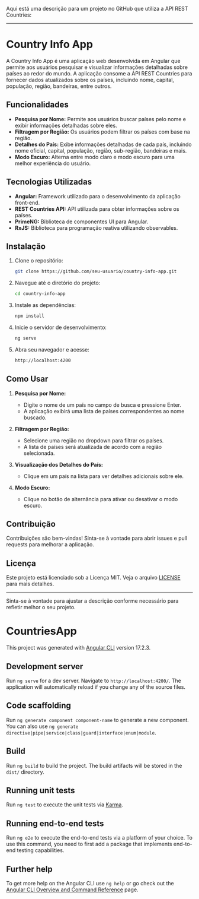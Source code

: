Aqui está uma descrição para um projeto no GitHub que utiliza a API REST Countries:

---

# Country Info App

A Country Info App é uma aplicação web desenvolvida em Angular que permite aos usuários pesquisar e visualizar informações detalhadas sobre países ao redor do mundo. A aplicação consome a API REST Countries para fornecer dados atualizados sobre os países, incluindo nome, capital, população, região, bandeiras, entre outros.

## Funcionalidades

- **Pesquisa por Nome:** Permite aos usuários buscar países pelo nome e exibir informações detalhadas sobre eles.
- **Filtragem por Região:** Os usuários podem filtrar os países com base na região.
- **Detalhes do País:** Exibe informações detalhadas de cada país, incluindo nome oficial, capital, população, região, sub-região, bandeiras e mais.
- **Modo Escuro:** Alterna entre modo claro e modo escuro para uma melhor experiência do usuário.

## Tecnologias Utilizadas

- **Angular:** Framework utilizado para o desenvolvimento da aplicação front-end.
- **REST Countries API:** API utilizada para obter informações sobre os países.
- **PrimeNG:** Biblioteca de componentes UI para Angular.
- **RxJS:** Biblioteca para programação reativa utilizando observables.

## Instalação

1. Clone o repositório:
   ```sh
   git clone https://github.com/seu-usuario/country-info-app.git
   ```
2. Navegue até o diretório do projeto:
   ```sh
   cd country-info-app
   ```
3. Instale as dependências:
   ```sh
   npm install
   ```
4. Inicie o servidor de desenvolvimento:
   ```sh
   ng serve
   ```
5. Abra seu navegador e acesse:
   ```sh
   http://localhost:4200
   ```

## Como Usar

1. **Pesquisa por Nome:**
   - Digite o nome de um país no campo de busca e pressione Enter.
   - A aplicação exibirá uma lista de países correspondentes ao nome buscado.

2. **Filtragem por Região:**
   - Selecione uma região no dropdown para filtrar os países.
   - A lista de países será atualizada de acordo com a região selecionada.

3. **Visualização dos Detalhes do País:**
   - Clique em um país na lista para ver detalhes adicionais sobre ele.

4. **Modo Escuro:**
   - Clique no botão de alternância para ativar ou desativar o modo escuro.

## Contribuição

Contribuições são bem-vindas! Sinta-se à vontade para abrir issues e pull requests para melhorar a aplicação.

## Licença

Este projeto está licenciado sob a Licença MIT. Veja o arquivo [LICENSE](LICENSE) para mais detalhes.

---

Sinta-se à vontade para ajustar a descrição conforme necessário para refletir melhor o seu projeto.


# CountriesApp

This project was generated with [Angular CLI](https://github.com/angular/angular-cli) version 17.2.3.

## Development server

Run `ng serve` for a dev server. Navigate to `http://localhost:4200/`. The application will automatically reload if you change any of the source files.

## Code scaffolding

Run `ng generate component component-name` to generate a new component. You can also use `ng generate directive|pipe|service|class|guard|interface|enum|module`.

## Build

Run `ng build` to build the project. The build artifacts will be stored in the `dist/` directory.

## Running unit tests

Run `ng test` to execute the unit tests via [Karma](https://karma-runner.github.io).

## Running end-to-end tests

Run `ng e2e` to execute the end-to-end tests via a platform of your choice. To use this command, you need to first add a package that implements end-to-end testing capabilities.

## Further help

To get more help on the Angular CLI use `ng help` or go check out the [Angular CLI Overview and Command Reference](https://angular.io/cli) page.
